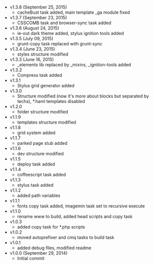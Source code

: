 * v1.3.8 (September 25, 2015)
	- cacheBust task added, main template _ga module fixed
* v1.3.7 (September 23, 2015)
	- CSSCOMB task and browser-sync task added
* v1.3.6 (August 24, 2015)
	- ie-out dark theme added, stylus ignition tools added
* v1.3.5 (July 09, 2015)
	- grunt-copy task replaced with grunt-sync
* v1.3.4 (June 23, 2015)
	- styles structure modified
* v1.3.3 (June 16, 2015)
	- _elements lib replaced by _mixins, _ignition-tools added
* v1.3.2
	- Compress task added
* v1.3.1
	- Stylus grid generator added
* v1.3.0
	- Structure modified (now it's more about blocks but separated by techs), *.haml templates disabled
* v1.2.0
	- folder structure modified
* v1.1.9
	- templates structure modified
* v1.1.8
	- grid system added
* v1.1.7
	- parked page stub added
* v1.1.6
	- dev structure modified
* v1.1.5
	- deploy task added
* v1.1.4
	- coffeescript task added
* v1.1.3
	- stylus task added
* v1.1.2
	- added path variables
* v1.1.1
	- fonts copy task added, imagemin task set to recursive execute
* v1.1.0
	- rename www to build, added head scripts and copy task
* v1.0.3
	- added copy task for *.php scripts
* v1.0.2
	- moved autoprefixer and cmq tasks to build task
* v1.0.1
	-  added debug files, modified readme
* v1.0.0 (September 29, 2014)
	- Initial commit
